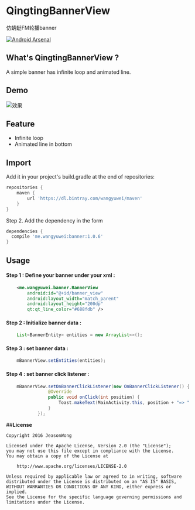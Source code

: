 # QingtingBannerView
仿蜻蜓FM轮播banner

[![Android Arsenal](https://img.shields.io/badge/Android%20Arsenal-QingtingBannerView-green.svg?style=true)](https://android-arsenal.com/details/1/3712)

## What's QingtingBannerView ?
A simple banner has infinite loop and animated line.

## Demo
![效果](http://i1.buimg.com/49cbbddf29cd4882.gif)

## Feature
* Infinite loop
* Animated line in bottom

## Import

Add it in your project's build.gradle at the end of repositories:

```gradle
repositories {
    maven {
        url 'https://dl.bintray.com/wangyuwei/maven'
    }
}
```

Step 2. Add the dependency in the form

```gradle
dependencies {
  compile 'me.wangyuwei:banner:1.0.6'
}
```

## Usage
#### Step 1 : Define your banner under your xml  :

```xml
    <me.wangyuwei.banner.BannerView
        android:id="@+id/banner_view"
        android:layout_width="match_parent"
        android:layout_height="200dp"
        qt:qt_line_color="#688fdb" />
```

#### Step 2 : Initialize banner data :

```java
    List<BannerEntity> entities = new ArrayList<>();
```


#### Step 3 : set banner data :
```java
    mBannerView.setEntities(entities);
```

#### Step 4 : set banner click listener :
```java
    mBannerView.setOnBannerClickListener(new OnBannerClickListener() {
                @Override
                public void onClick(int position) {
                    Toast.makeText(MainActivity.this, position + "=> " + entities.get(position).title, Toast.LENGTH_SHORT).show();
                }
            });
```





##**License**

```license
Copyright 2016 JeasonWong

Licensed under the Apache License, Version 2.0 (the "License");
you may not use this file except in compliance with the License.
You may obtain a copy of the License at

    http://www.apache.org/licenses/LICENSE-2.0

Unless required by applicable law or agreed to in writing, software
distributed under the License is distributed on an "AS IS" BASIS,
WITHOUT WARRANTIES OR CONDITIONS OF ANY KIND, either express or implied.
See the License for the specific language governing permissions and
limitations under the License.
```

